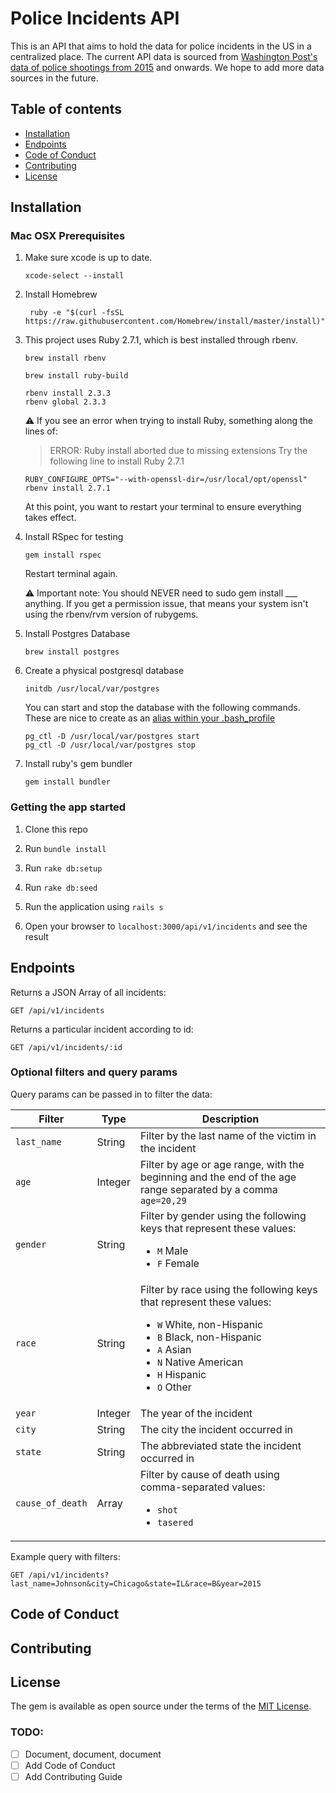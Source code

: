 # Police Incidents API
This is an API that aims to hold the data for police incidents in the US in a centralized place. The current API data is sourced from [Washington Post's data of police shootings from 2015](https://github.com/washingtonpost/data-police-shootings/blob/master/fatal-police-shootings-data.csv) and onwards. We hope to add more data sources in the future.

## Table of contents

* [Installation](#installation)
* [Endpoints](#endpoints)
* [Code of Conduct](#code-of-conduct)
* [Contributing](#contributing)
* [License](#license)

## Installation

### Mac OSX Prerequisites

1. Make sure xcode is up to date.
   ```
   xcode-select --install
   ```
2. Install Homebrew
   ```
    ruby -e "$(curl -fsSL https://raw.githubusercontent.com/Homebrew/install/master/install)"
   ```
3. This project uses Ruby 2.7.1, which is best installed through rbenv.

   ```
   brew install rbenv
   ```

   ```
   brew install ruby-build
   ```

   ```
   rbenv install 2.3.3
   rbenv global 2.3.3
   ```

   ⚠️ If you see an error when trying to install Ruby, something along the lines of:

   > ERROR: Ruby install aborted due to missing extensions
   > Try the following line to install Ruby 2.7.1

   ```
   RUBY_CONFIGURE_OPTS="--with-openssl-dir=/usr/local/opt/openssl" rbenv install 2.7.1
   ```

   At this point, you want to restart your terminal to ensure everything takes effect.

4. Install RSpec for testing

   ```
   gem install rspec
   ```

   Restart terminal again.

   ⚠️ Important note: You should NEVER need to sudo gem install \_\_\_ anything. If you get a permission issue, that means your system isn't using the rbenv/rvm version of rubygems.

5. Install Postgres Database
   ```
   brew install postgres
   ```
6. Create a physical postgresql database
   ```
   initdb /usr/local/var/postgres
   ```
   You can start and stop the database with the following commands. These are nice to create as an [alias within your .bash_profile](https://mijingo.com/blog/creating-bash-aliases)
   ```
   pg_ctl -D /usr/local/var/postgres start
   pg_ctl -D /usr/local/var/postgres stop
   ```
7. Install ruby's gem bundler
   ```
   gem install bundler
   ```

### Getting the app started

1. Clone this repo

2. Run `bundle install`

3. Run `rake db:setup`

4. Run `rake db:seed`

5. Run the application using `rails s`

6. Open your browser to `localhost:3000/api/v1/incidents` and see the result


## Endpoints
Returns a JSON Array of all incidents:
```
GET /api/v1/incidents
```
Returns a particular incident according to id:
```
GET /api/v1/incidents/:id
```
### Optional filters and query params
Query params can be passed in to filter the data:

| Filter | Type | Description |
| ------ | ---- | ----------- |
| `last_name` | String | Filter by the last name of the victim in the incident |
| `age` | Integer | Filter by age or age range, with the beginning and the end of the age range separated by a comma `age=20,29` |
| `gender` | String | Filter by gender using the following keys that represent these values:<ul><li>`M` Male</li><li>`F` Female</li></ul> |
| `race` | String | Filter by race using the following keys that represent these values:<ul><li>`W` White, non-Hispanic</li><li>`B` Black, non-Hispanic</li><li>`A` Asian</li><li>`N` Native American</li><li>`H` Hispanic</li><li>`O` Other</li></ul> |
| `year` | Integer | The year of the incident |
| `city` | String | The city the incident occurred in |
| `state` | String | The abbreviated state the incident occurred in |
| `cause_of_death` | Array | Filter by cause of death using comma-separated values:<ul><li>`shot`</li><li>`tasered`</li></ul> |

Example query with filters:
```
GET /api/v1/incidents?last_name=Johnson&city=Chicago&state=IL&race=B&year=2015
```

## Code of Conduct

## Contributing

## License

The gem is available as open source under the terms of the [MIT License](http://opensource.org/licenses/MIT).

### TODO:
- [ ] Document, document, document
- [ ] Add Code of Conduct
- [ ] Add Contributing Guide
